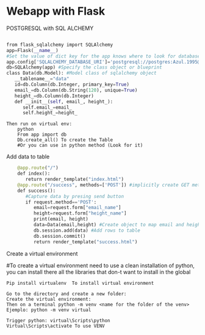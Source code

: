 # Webapp with Flask

POSTGRESQL with SQL ALCHEMY

```python

from flask_sqlalchemy import SQLAlchemy
app=Flask(__name__)
#Set the value of dict key for the app knows where to look for database
app.config['SQLALCHEMY_DATABASE_URI']='postgresql://postgres:Azul.1995@localhost/height_collector1' 
db=SQLAlchemy(app) #Specify the class object or blueprint
class Data(db.Model): #Model class of sqlalchemy object
   __tablename__="data"
   id=db.Column(db.Integer, primary_key=True)
   email_=db.Column(db.String(120), unique=True)
   height_=db.Column(db.Integer)
   def __init__(self, email_, height_):
      self.email_=email_
      self.height_=height_

```
```shell
Then run on virtual env: 
	python
	From app import db
	Db.create_all() To create the Table
	#Or you can use in python method (Look for it)
```


Add data to table	
```python	
	@app.route("/")
	def index():
	   return render_template("index.html")
	@app.route("/success", methods=['POST']) #implicitly create GET method
	def success():
	   #Capture data by presing send button
	   if request.method=='POST':
	      email=request.form["email_name"]
	      height=request.form["height_name"]
	      print(email, height)
	      data=Data(email,height) #Create object to map email and height
	      db.session.add(data) #Add rows to table
	      db.session.commit()
	      return render_template("success.html")
```


Create a virtual environment

#To create a virtual environment need to use a clean installation of python, 
you can install there all the libraries that don-t want to install in the global 

```shell
Pip install virtualenv	To install virtual environment

Go to the directory and create a new folder:
Create the virtual environment:
Then on a terminal python -m venv <name for the folder of the venv>
Ejemplo: python -m venv virtual

Trigger python: virtual\Scripts\python
Virtual\Scripts\activate To use VENV

```
